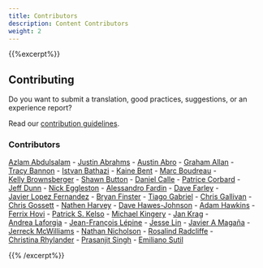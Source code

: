 ```yaml
---
title: Contributors
description: Content Contributors
weight: 2
---
```


{{%excerpt%}}

## Contributing

Do you want to submit a translation, good practices, suggestions, or an experience report?

Read our [contribution guidelines](https://github.com/Minimum-CD/cd-manifesto/blob/master/CONTRIBUTING.md).

### Contributors

[Azlam&nbsp;Abdulsalam](https://www.linkedin.com/in/azlam/)&nbsp;-
[Justin&nbsp;Abrahms](https://justin.abrah.ms/)&nbsp;-
[Austin&nbsp;Abro](https://www.linkedin.com/in/austinabro/)&nbsp;-
[Graham&nbsp;Allan](https://github.com/Grundlefleck)&nbsp;-
[Tracy&nbsp;Bannon](https://www.linkedin.com/in/tracylbannon/)&nbsp;-
[Istvan&nbsp;Bathazi](https://www.linkedin.com/in/istvan-bathazi/)&nbsp;-
[Kaine&nbsp;Bent](https://www.ka1ne.com/)&nbsp;-
[Marc&nbsp;Boudreau](https://www.linkedin.com/in/marc-boudreau)&nbsp;-
[Kelly&nbsp;Brownsberger](https://www.linkedin.com/in/kellybrownsberger/)&nbsp;-
[Shawn&nbsp;Button](https://www.linkedin.com/in/shawnbutton/)&nbsp;-
[Daniel&nbsp;Calle](https://www.linkedin.com/in/danielcallesanchez/)&nbsp;-
[Patrice&nbsp;Corbard](https://www.linkedin.com/in/patricecorbard/)&nbsp;-
[Jeff&nbsp;Dunn](https://www.linkedin.com/in/jeffadunn/)&nbsp;-
[Nick&nbsp;Eggleston](https://www.linkedin.com/in/nick-eggleston-light/)&nbsp;-
[Alessandro&nbsp;Fardin](https://www.linkedin.com/in/alessandro-fardin-61028b28/)&nbsp;-
[Dave&nbsp;Farley](https://www.linkedin.com/in/dave-farley-a67927)&nbsp;-
[Javier&nbsp;Lopez&nbsp;Fernandez](mailto:javisan81@hotmail.com)&nbsp;-
[Bryan&nbsp;Finster](https://www.linkedin.com/in/bryan-finster/)&nbsp;-
[Tiago&nbsp;Gabriel](https://dev.to/tgdraugr)&nbsp;-
[Chris&nbsp;Gallivan](https://www.linkedin.com/in/christopher-gallivan-16a2b02/)&nbsp;-
[Chris&nbsp;Gossett](https://www.linkedin.com/in/christopher-gossett-03b09347/)&nbsp;-
[Nathen&nbsp;Harvey](https://twitter.com/nathenharvey)&nbsp;-
[Dave&nbsp;Hawes-Johnson](https://www.linkedin.com/in/davidhawesjohnson/)&nbsp;-
[Adam&nbsp;Hawkins](mailto:adam@hawkins.io)&nbsp;-
[Ferrix&nbsp;Hovi](https://www.linkedin.com/in/ferrix/)&nbsp;-
[Patrick&nbsp;S.&nbsp;Kelso](<https://www.linkedin.com/in/patrickkelso/>)&nbsp;-
[Michael&nbsp;Kingery](https://www.linkedin.com/in/kingerymike/)&nbsp;-
[Jan&nbsp;Krag](mailto:jankrag@gmail.com)&nbsp;-
[Andrea&nbsp;Laforgia](https://www.linkedin.com/in/andrealaforgia/)&nbsp;-
[Jean-François&nbsp;Lépine](mailto:lepinejeanfrancois@gmail.com)&nbsp;-
[Jesse&nbsp;Lin](https://www.linkedin.com/in/jesse-lin/)&nbsp;-
[Javier&nbsp;A&nbsp;Magaña](https://www.linkedin.com/in/javier-a-magana-98108/)&nbsp;-
[Jerreck&nbsp;McWilliams](https://www.linkedin.com/in/jerreck/)&nbsp;-
[Nathan&nbsp;Nicholson](https://www.linkedin.com/in/nathan-r-nicholson/)&nbsp;-
[Rosalind&nbsp;Radcliffe](https://www.linkedin.com/in/rosalind-radcliffe/)&nbsp;-
[Christina&nbsp;Rhylander](https://www.linkedin.com/in/christina-rhylander-78683495/)&nbsp;-
[Prasanjit&nbsp;Singh](https://www.linkedin.com/in/prasanjit-singh/)&nbsp;-
[Emiliano&nbsp;Sutil](https://www.linkedin.com/in/emiliano-sutil-77a2091b/)

{{% /excerpt%}}
